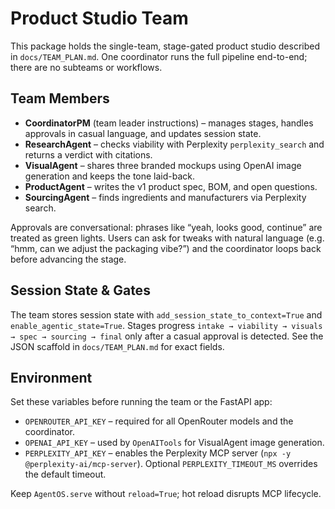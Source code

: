 # Product Studio Team

This package holds the single-team, stage-gated product studio described in `docs/TEAM_PLAN.md`. One coordinator runs the full pipeline end-to-end; there are no subteams or workflows.

## Team Members
- **CoordinatorPM** (team leader instructions) – manages stages, handles approvals in casual language, and updates session state.
- **ResearchAgent** – checks viability with Perplexity `perplexity_search` and returns a verdict with citations.
- **VisualAgent** – shares three branded mockups using OpenAI image generation and keeps the tone laid-back.
- **ProductAgent** – writes the v1 product spec, BOM, and open questions.
- **SourcingAgent** – finds ingredients and manufacturers via Perplexity search.

Approvals are conversational: phrases like “yeah, looks good, continue” are treated as green lights. Users can ask for tweaks with natural language (e.g. “hmm, can we adjust the packaging vibe?”) and the coordinator loops back before advancing the stage.

## Session State & Gates
The team stores session state with `add_session_state_to_context=True` and `enable_agentic_state=True`. Stages progress `intake → viability → visuals → spec → sourcing → final` only after a casual approval is detected. See the JSON scaffold in `docs/TEAM_PLAN.md` for exact fields.

## Environment
Set these variables before running the team or the FastAPI app:

- `OPENROUTER_API_KEY` – required for all OpenRouter models and the coordinator.
- `OPENAI_API_KEY` – used by `OpenAITools` for VisualAgent image generation.
- `PERPLEXITY_API_KEY` – enables the Perplexity MCP server (`npx -y @perplexity-ai/mcp-server`). Optional `PERPLEXITY_TIMEOUT_MS` overrides the default timeout.

Keep `AgentOS.serve` without `reload=True`; hot reload disrupts MCP lifecycle.
